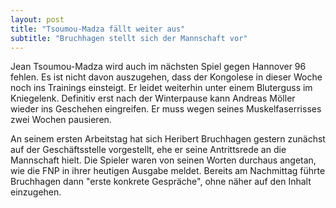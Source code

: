 ```yaml
---
layout: post
title: "Tsoumou-Madza fällt weiter aus"
subtitle: "Bruchhagen stellt sich der Mannschaft vor"
---
```


Jean Tsoumou-Madza wird auch im nächsten Spiel gegen Hannover 96 fehlen. Es ist nicht davon auszugehen, dass der Kongolese in dieser Woche noch ins Trainings einsteigt. Er leidet weiterhin unter einem Bluterguss im Kniegelenk. Definitiv erst nach der Winterpause kann Andreas Möller wieder ins Geschehen eingreifen. Er muss wegen seines Muskelfaserrisses zwei Wochen pausieren.

An seinem ersten Arbeitstag hat sich Heribert Bruchhagen gestern zunächst auf der Geschäftsstelle vorgestellt, ehe er seine Antrittsrede an die Mannschaft hielt. Die Spieler waren von seinen Worten durchaus angetan, wie die FNP in ihrer heutigen Ausgabe meldet. Bereits am Nachmittag führte Bruchhagen dann "erste konkrete Gespräche", ohne näher auf den Inhalt einzugehen.
